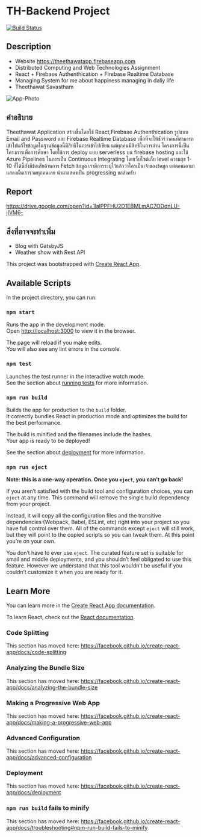 # TH-Backend Project

[![Build Status](https://dev.azure.com/theethawats/theethawatpredev/_apis/build/status/theethawat.th-backend?branchName=master)](https://dev.azure.com/theethawats/theethawatpredev/_build/latest?definitionId=3&branchName=master)

## Description
* Website https://theethawatapp.firebaseapp.com
* Distributed Computing and Web Technologies Assignment 
* React + Firebase Authenthication + Firebase Realtime Database
* Managing System for me about happiness managing in daliy life
* Theethawat Savastham


![App-Photo](https://github.com/th-backend/capture.jpg)

## คำอธิบาย
Theethawat Application สร้างขึ้นโดยใช้ React,Firebase Authenthication รูปแบบ Email and Password
 และ Firebase Realtime Database เพื่อที่จะให้ชัวร์ว่าคนที่สามารถเข้าไปแก้ไขข้อมูลในฐานข้อมูลนี้มีสิทธิในการเข้าไปเขียน แต่ทุกคนมีสิทธิในการอ่าน โครงการนี้เป็นโครงการเพื่อการศึกษา โดยใช้การ deploy แบบ serverless บน firebase hosting 
และใช้ Azure Pipelines ในการเป็น Continuous Integrating โดยเว็บไซต์เก็บ level ความสุข  1- 10
ที่ได้นี้ยังมีข้อเสียด้านการ Fetch ข้อมูล เรามีการระบุไว้แล้วว่าใครเป็นเจ้าของข้อมูล แต่ตอนเอามาแสดงนั้นเรารวมทุกคนเลย นำมาแสดงเป็น progressing ขอส่งครับ

## Report
https://drive.google.com/open?id=1lalPPFHU2D1EBMLmAC7ODdnLU-jIVM6-

## สิ่งที่อาจจะทำเพิ่ม
* Blog with GatsbyJS
* Weather show with Rest API 

This project was bootstrapped with [Create React App](https://github.com/facebook/create-react-app).

## Available Scripts

In the project directory, you can run:

### `npm start`

Runs the app in the development mode.<br>
Open [http://localhost:3000](http://localhost:3000) to view it in the browser.

The page will reload if you make edits.<br>
You will also see any lint errors in the console.

### `npm test`

Launches the test runner in the interactive watch mode.<br>
See the section about [running tests](https://facebook.github.io/create-react-app/docs/running-tests) for more information.

### `npm run build`

Builds the app for production to the `build` folder.<br>
It correctly bundles React in production mode and optimizes the build for the best performance.

The build is minified and the filenames include the hashes.<br>
Your app is ready to be deployed!

See the section about [deployment](https://facebook.github.io/create-react-app/docs/deployment) for more information.

### `npm run eject`

**Note: this is a one-way operation. Once you `eject`, you can’t go back!**

If you aren’t satisfied with the build tool and configuration choices, you can `eject` at any time. This command will remove the single build dependency from your project.

Instead, it will copy all the configuration files and the transitive dependencies (Webpack, Babel, ESLint, etc) right into your project so you have full control over them. All of the commands except `eject` will still work, but they will point to the copied scripts so you can tweak them. At this point you’re on your own.

You don’t have to ever use `eject`. The curated feature set is suitable for small and middle deployments, and you shouldn’t feel obligated to use this feature. However we understand that this tool wouldn’t be useful if you couldn’t customize it when you are ready for it.

## Learn More

You can learn more in the [Create React App documentation](https://facebook.github.io/create-react-app/docs/getting-started).

To learn React, check out the [React documentation](https://reactjs.org/).

### Code Splitting

This section has moved here: https://facebook.github.io/create-react-app/docs/code-splitting

### Analyzing the Bundle Size

This section has moved here: https://facebook.github.io/create-react-app/docs/analyzing-the-bundle-size

### Making a Progressive Web App

This section has moved here: https://facebook.github.io/create-react-app/docs/making-a-progressive-web-app

### Advanced Configuration

This section has moved here: https://facebook.github.io/create-react-app/docs/advanced-configuration

### Deployment

This section has moved here: https://facebook.github.io/create-react-app/docs/deployment

### `npm run build` fails to minify

This section has moved here: https://facebook.github.io/create-react-app/docs/troubleshooting#npm-run-build-fails-to-minify

